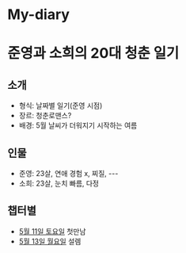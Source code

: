 # My-diary
# 준영과 소희의 20대 청춘 일기

## 소개
- 형식: 날짜별 일기(준영 시점)
- 장르: 청춘로맨스?
- 배경: 5월 날씨가 더워지기 시작하는 여름

## 인물
- 준영: 23살, 연애 경험 x, 찌질, ---
- 소희: 23살, 눈치 빠름, 다정

## 챕터별
- [5월 11일 토요일](Chapters/0511(SAT).md) 첫만남
- [5월 13일 월요일](Chapters/0513(MON).md) 설렘